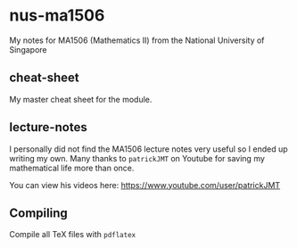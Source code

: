 # nus-ma1506
My notes for MA1506 (Mathematics II) from the National University of Singapore

## cheat-sheet
My master cheat sheet for the module.

## lecture-notes
I personally did not find the MA1506 lecture notes very useful so I ended up writing my own. Many thanks to `patrickJMT` on Youtube for saving my mathematical life more than once.

You can view his videos here: https://www.youtube.com/user/patrickJMT

## Compiling
Compile all TeX files with `pdflatex`
